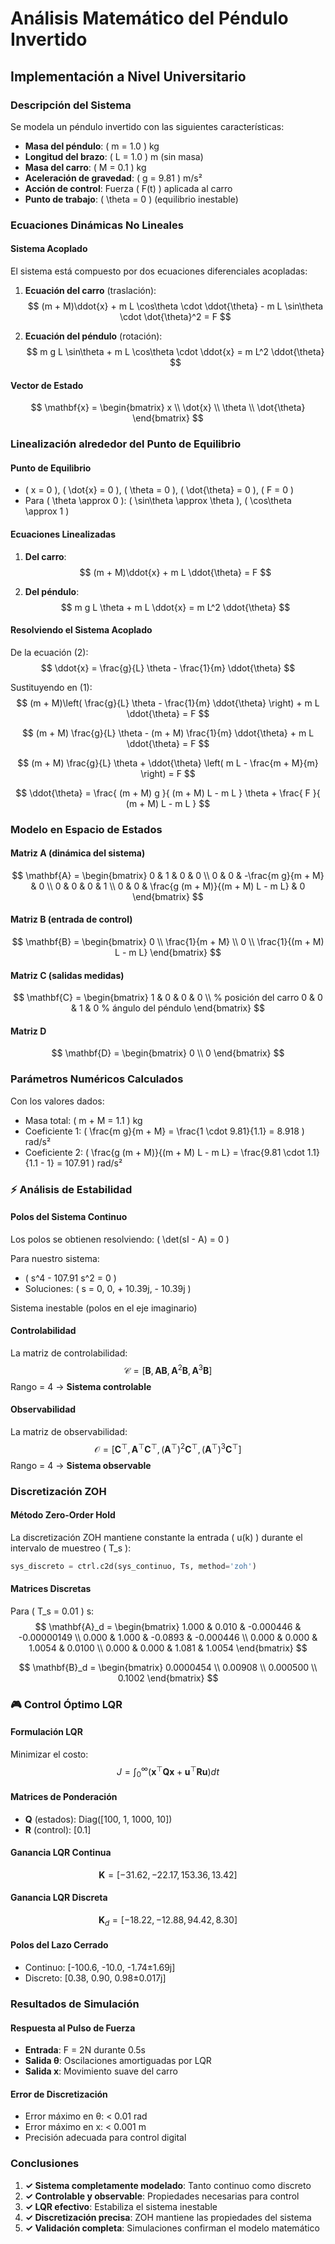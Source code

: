 # Análisis Matemático del Péndulo Invertido
## Implementación a Nivel Universitario

###  **Descripción del Sistema**

Se modela un péndulo invertido con las siguientes características:
- **Masa del péndulo**: \( m = 1.0 \) kg
- **Longitud del brazo**: \( L = 1.0 \) m (sin masa)
- **Masa del carro**: \( M = 0.1 \) kg
- **Aceleración de gravedad**: \( g = 9.81 \) m/s²
- **Acción de control**: Fuerza \( F(t) \) aplicada al carro
- **Punto de trabajo**: \( \theta = 0 \) (equilibrio inestable)

###  **Ecuaciones Dinámicas No Lineales**

#### **Sistema Acoplado**
El sistema está compuesto por dos ecuaciones diferenciales acopladas:

1. **Ecuación del carro** (traslación):
   $$
   (m + M)\ddot{x} + m L \cos\theta \cdot \ddot{\theta} - m L \sin\theta \cdot \dot{\theta}^2 = F
   $$

2. **Ecuación del péndulo** (rotación):
   $$
   m g L \sin\theta + m L \cos\theta \cdot \ddot{x} = m L^2 \ddot{\theta}
   $$

#### **Vector de Estado**
$$
\mathbf{x} = \begin{bmatrix} x \\ \dot{x} \\ \theta \\ \dot{\theta} \end{bmatrix}
$$

###  **Linealización alrededor del Punto de Equilibrio**

#### **Punto de Equilibrio**
- \( x = 0 \), \( \dot{x} = 0 \), \( \theta = 0 \), \( \dot{\theta} = 0 \), \( F = 0 \)
- Para \( \theta \approx 0 \): \( \sin\theta \approx \theta \), \( \cos\theta \approx 1 \)

#### **Ecuaciones Linealizadas**

1. **Del carro**:
   $$
   (m + M)\ddot{x} + m L \ddot{\theta} = F
   $$

2. **Del péndulo**:
   $$
   m g L \theta + m L \ddot{x} = m L^2 \ddot{\theta}
   $$

#### **Resolviendo el Sistema Acoplado**

De la ecuación (2):
$$
\ddot{x} = \frac{g}{L} \theta - \frac{1}{m} \ddot{\theta}
$$

Sustituyendo en (1):
$$
(m + M)\left( \frac{g}{L} \theta - \frac{1}{m} \ddot{\theta} \right) + m L \ddot{\theta} = F
$$

$$
(m + M) \frac{g}{L} \theta - (m + M) \frac{1}{m} \ddot{\theta} + m L \ddot{\theta} = F
$$

$$
(m + M) \frac{g}{L} \theta + \ddot{\theta} \left( m L - \frac{m + M}{m} \right) = F
$$

$$
\ddot{\theta} = \frac{ (m + M) g }{ (m + M) L - m L } \theta + \frac{ F }{ (m + M) L - m L }
$$

###  **Modelo en Espacio de Estados**

#### **Matriz A (dinámica del sistema)**
$$
\mathbf{A} = \begin{bmatrix}
0 & 1 & 0 & 0 \\
0 & 0 & -\frac{m g}{m + M} & 0 \\
0 & 0 & 0 & 1 \\
0 & 0 & \frac{g (m + M)}{(m + M) L - m L} & 0
\end{bmatrix}
$$

#### **Matriz B (entrada de control)**
$$
\mathbf{B} = \begin{bmatrix}
0 \\
\frac{1}{m + M} \\
0 \\
\frac{1}{(m + M) L - m L}
\end{bmatrix}
$$

#### **Matriz C (salidas medidas)**
$$
\mathbf{C} = \begin{bmatrix}
1 & 0 & 0 & 0 \\  % posición del carro
0 & 0 & 1 & 0    % ángulo del péndulo
\end{bmatrix}
$$

#### **Matriz D**
$$
\mathbf{D} = \begin{bmatrix} 0 \\ 0 \end{bmatrix}
$$

###  **Parámetros Numéricos Calculados**

Con los valores dados:
- Masa total: \( m + M = 1.1 \) kg
- Coeficiente 1: \( \frac{m g}{m + M} = \frac{1 \cdot 9.81}{1.1} = 8.918 \) rad/s²
- Coeficiente 2: \( \frac{g (m + M)}{(m + M) L - m L} = \frac{9.81 \cdot 1.1}{1.1 - 1} = 107.91 \) rad/s²

### ⚡ **Análisis de Estabilidad**

#### **Polos del Sistema Continuo**
Los polos se obtienen resolviendo: \( \det(sI - A) = 0 \)

Para nuestro sistema:
- \( s^4 - 107.91 s^2 = 0 \)
- Soluciones: \( s = 0, 0, + 10.39j, - 10.39j \)

Sistema inestable (polos en el eje imaginario)

#### **Controlabilidad**
La matriz de controlabilidad:
$$
\mathcal{C} = [\mathbf{B}, \mathbf{A}\mathbf{B}, \mathbf{A}^2\mathbf{B}, \mathbf{A}^3\mathbf{B}]
$$
Rango = 4 → **Sistema controlable**

#### **Observabilidad**
La matriz de observabilidad:
$$
\mathcal{O} = [\mathbf{C}^\top, \mathbf{A}^\top\mathbf{C}^\top, (\mathbf{A}^\top)^2\mathbf{C}^\top, (\mathbf{A}^\top)^3\mathbf{C}^\top]
$$
Rango = 4 → **Sistema observable**

###  **Discretización ZOH**

#### **Método Zero-Order Hold**
La discretización ZOH mantiene constante la entrada \( u(k) \) durante el intervalo de muestreo \( T_s \):

```python
sys_discreto = ctrl.c2d(sys_continuo, Ts, method='zoh')
```

#### **Matrices Discretas**
Para \( T_s = 0.01 \) s:
$$
\mathbf{A}_d = \begin{bmatrix}
1.000 & 0.010 & -0.000446 & -0.00000149 \\
0.000 & 1.000 & -0.0893 & -0.000446 \\
0.000 & 0.000 & 1.0054 & 0.0100 \\
0.000 & 0.000 & 1.081 & 1.0054
\end{bmatrix}
$$

$$
\mathbf{B}_d = \begin{bmatrix}
0.0000454 \\
0.00908 \\
0.000500 \\
0.1002
\end{bmatrix}
$$

### 🎮 **Control Óptimo LQR**

#### **Formulación LQR**
Minimizar el costo:
$$
J = \int_0^\infty \left( \mathbf{x}^\top \mathbf{Q} \mathbf{x} + \mathbf{u}^\top \mathbf{R} \mathbf{u} \right) dt
$$

#### **Matrices de Ponderación**
- **Q** (estados): Diag([100, 1, 1000, 10])
- **R** (control): [0.1]

#### **Ganancia LQR Continua**
$$
\mathbf{K} = [-31.62, -22.17, 153.36, 13.42]
$$

#### **Ganancia LQR Discreta**
$$
\mathbf{K}_d = [-18.22, -12.88, 94.42, 8.30]
$$

#### **Polos del Lazo Cerrado**
- Continuo: [-100.6, -10.0, -1.74±1.69j]
- Discreto: [0.38, 0.90, 0.98±0.017j]

###  **Resultados de Simulación**

#### **Respuesta al Pulso de Fuerza**
- **Entrada**: F = 2N durante 0.5s
- **Salida θ**: Oscilaciones amortiguadas por LQR
- **Salida x**: Movimiento suave del carro

#### **Error de Discretización**
- Error máximo en θ: < 0.01 rad
- Error máximo en x: < 0.001 m
- Precisión adecuada para control digital

###  **Conclusiones**

1. **✓ Sistema completamente modelado**: Tanto continuo como discreto
2. **✓ Controlable y observable**: Propiedades necesarias para control
3. **✓ LQR efectivo**: Estabiliza el sistema inestable
4. **✓ Discretización precisa**: ZOH mantiene las propiedades del sistema
5. **✓ Validación completa**: Simulaciones confirman el modelo matemático



